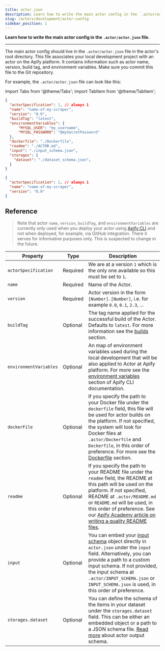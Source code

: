```yaml
---
title: actor.json
description: Learn how to write the main actor config in the `.actor/actor.json` file.
slug: /actors/development/actor-config
sidebar_position: 1
---
```


**Learn how to write the main actor config in the `.actor/actor.json` file.**

---

The main actor config should live in the `.actor/actor.json` file in the actor's root directory. This file associates your local development project with an actor on the Apify platform. It contains information such as actor name, version, build tag, and environment variables. Make sure you commit this file to the Git repository.

For example, the `.actor/actor.json` file can look like this:

import Tabs from '@theme/Tabs';
import TabItem from '@theme/TabItem';

<Tabs groupId="main">
<TabItem value="Full actor.json" label="Full actor.json">

```json
{
  "actorSpecification": 1, // always 1
  "name": "name-of-my-scraper",
  "version": "0.0",
  "buildTag": "latest",
  "environmentVariables": {
      "MYSQL_USER": "my_username",
      "MYSQL_PASSWORD": "@mySecretPassword"
  },
  "dockerfile": "./Dockerfile",
  "readme": "./ACTOR.md",
  "input": "./input_schema.json",
  "storages": {
    "dataset": "./dataset_schema.json",
  }
}

```

</TabItem>
<TabItem value="Minimal actor.json" label="Minimal actor.json">

```json
{
  "actorSpecification": 1, // always 1
  "name": "name-of-my-scraper",
  "version": "0.0"
}

```

</TabItem>
</Tabs>

## Reference

> Note that actor `name`, `version`, `buildTag`, and `environmentVariables` are currently only used when you deploy your actor using [Apify CLI](/cli) and not when deployed, for example, via GitHub integration. There it serves for informative purposes only. This is suspected to change in the future.


| Property         | Type     | Description |
| ---------------- | -------- |----------- |
| `actorSpecification`   | Required | We are at a version `1` which is the only one available so this must be set to `1`. |
| `name`                 | Required | Name of the Actor. |
| `version`              | Required | Actor version in the form `[Number].[Number]`, i.e. for example `0.0`, `0.1`, `2.3`, ... |
| `buildTag`             | Optional | The tag name applied for the successful build of the Actor. Defaults to `latest`. For more information see the [builds](../builds_and_runs/builds.md) section. |
| `environmentVariables` | Optional | An map of environment variables used during the local development that will be also applied to Actor at Apify platform. For more see the [environment variables](/cli/docs/vars) section of Apify CLI documentation. |
| `dockerFile`           | Optional | If you specify the path to your Docker file under the `dockerfile` field, this file will be used for actor builds on the platform. If not specified, the system will look for Docker files at `.actor/Dockerfile` and `Dockerfile`, in this order of preference. For more see the [Dockerfile](./dockerfile.md) section. |
| `readme`               | Optional | If you specify the path to your README file under the `readme` field, the README at this path will be used on the platform. If not specified, README at `.actor/README.md` or `README.md` will be used, in this order of preference. See our [Apify Academy article on writing a quality README files](/academy/get-most-of-actors/actor-readme). |
| `input`                | Optional | You can embed your [input schema](./input_schema/index.md) object directly in `actor.json` under the `input` field. Alternatively, you can provide a path to a custom input schema. If not provided, the input schema at `.actor/INPUT_SCHEMA.json` or `INPUT_SCHEMA.json` is used, in this order of preference. |
`storages.dataset`       | Optional | You can define the schema of the items in your dataset under the `storages.dataset` field. This can be either an embedded object or a path to a JSON schema file. [Read more](./output_schema.md#specification-version-1) about actor output schema. |

